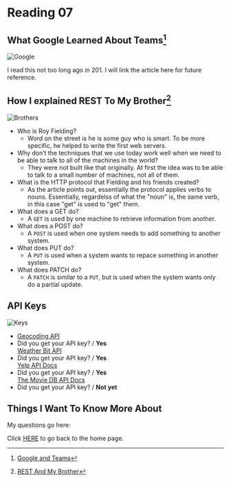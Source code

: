 # Reading 07

## What Google Learned About Teams[^1]

![Google](https://encrypted-tbn0.gstatic.com/images?q=tbn:ANd9GcSyQy4Owqyo1MI7-v0IImBsvUZRbp06zHOJ5A&usqp=CAU)

I read this not too long ago in 201.  I will link the article here for future reference.

## How I explained REST To My Brother[^2]

![Brothers](https://encrypted-tbn0.gstatic.com/images?q=tbn:ANd9GcTIunaz1D3WyGaef-9qqPB1sURHBMW9HyjuwQ&usqp=CAU)

- Who is Roy Fielding?
  - Word on the street is he is some guy who is smart.  To be more specific, he helped to write the first web servers.
- Why don’t the techniques that we use today work well when we need to be able to talk to all of the machines in the world?
  - They were not built like that originally.  At first the idea was to be able to talk to a small number of machines, not all of them.
- What is the HTTP protocol that Fielding and his friends created?
  - As the article points out, essentially the protocol applies verbs to nouns.  Essentially, regardelss of what the "noun" is, the same verb, in this case "get" is used to "get" them.
- What does a GET do?
  - A `GET` is used by one machine to retrieve information from another.
- What does a POST do?
  - A `POST` is used when one system needs to add something to another system.
- What does PUT do?
  - A `PUT` is used when a system wants to repace something in another system.
- What does PATCH do?
  - A `PATCH` is similar to a `PUT`, but is used when the system wants only do a partial update.

## API Keys


![Keys](https://encrypted-tbn0.gstatic.com/images?q=tbn:ANd9GcR5teAVMglOlB6AVkZoph3B3BFaboY40rP-6A&usqp=CAU)

- [Geocoding API](https://locationiq.com/) <br>
- Did you get your API key? / **Yes** <br>
[Weather Bit API](https://www.weatherbit.io/) <br>
- Did you get your API key? / **Yes** <br>
[Yelp API Docs](https://www.yelp.com/developers/documentation/v3/business_search) <br>
- Did you get your API key? / **Yes** <br>
[The Movie DB API Docs](https://developers.themoviedb.org/3/getting-started/introduction) <br>
- Did you get your API key? / **Not yet**

## Things I Want To Know More About

My questions go here:


Click [HERE](README.md) to go back to the home page.

[^1]: [Google and Teams](https://www.google.com/amp/mobile.nytimes.com/2016/02/28/magazine/what-google-learned-from-its-quest-to-build-the-perfect-team.amp.html)

[^2]: [REST And My Brother](https://gist.github.com/brookr/5977550)